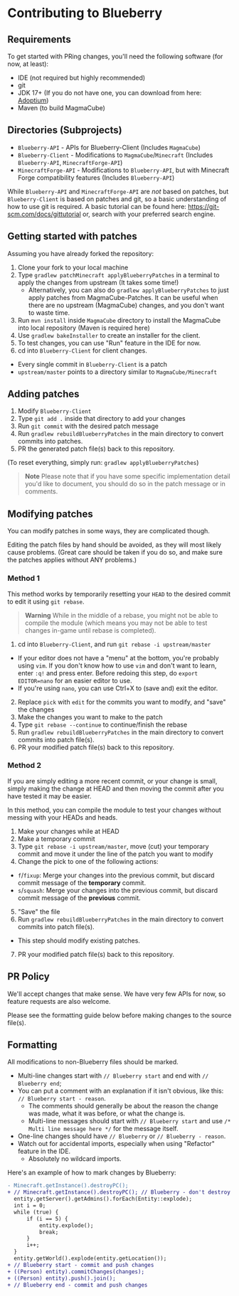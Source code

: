 # Contributing to Blueberry

## Requirements
To get started with PRing changes, you'll need the following software (for now, at least):
- IDE (not required but highly recommended)
- git
- JDK 17+ (If you do not have one, you can download from here: [Adoptium](https://adoptium.net/))
- Maven (to build MagmaCube)

## Directories (Subprojects)
- `Blueberry-API` - APIs for Blueberry-Client (Includes `MagmaCube`)
- `Blueberry-Client` - Modifications to `MagmaCube`/`Minecraft` (Includes `Blueberry-API`, `MinecraftForge-API`)
- `MinecraftForge-API` - Modifications to `Blueberry-API`, but with Minecraft Forge compatibility features (Includes `Blueberry-API`)

While `Blueberry-API` and `MinecraftForge-API` are *not* based on patches, but `Blueberry-Client` is based on patches and git, so a basic understanding of how to use git is required. A basic tutorial can be found here: https://git-scm.com/docs/gittutorial or, search with your preferred search engine.

## Getting started with patches

Assuming you have already forked the repository:
1. Clone your fork to your local machine
2. Type `gradlew patchMinecraft applyBlueberryPatches` in a terminal to apply the changes from upstream (It takes some time!)
   - Alternatively, you can also do `gradlew applyBlueberryPatches` to just apply patches from MagmaCube-Patches. It can be useful when there are no upstream (MagmaCube) changes, and you don't want to waste time.
3. Run `mvn install` inside `MagmaCube` directory to install the MagmaCube into local repository (Maven is required here)
4. Use `gradlew bakeInstaller` to create an installer for the client.
5. To test changes, you can use "Run" feature in the IDE for now.
6. cd into `Blueberry-Client` for client changes.

- Every single commit in `Blueberry-Client` is a patch
- `upstream/master` points to a directory similar to `MagmaCube/Minecraft`

## Adding patches
1. Modify `Blueberry-Client`
2. Type `git add .` inside that directory to add your changes
3. Run `git commit` with the desired patch message
4. Run `gradlew rebuildBlueberryPatches` in the main directory to convert commits into patches.
5. PR the generated patch file(s) back to this repository.

(To reset everything, simply run: `gradlew applyBlueberryPatches`)

> **Note**
> Please note that if you have some specific implementation detail you'd like to document, you should do so in the patch message or in comments.

## Modifying patches

You can modify patches in some ways, they are complicated though.

Editing the patch files by hand should be avoided, as they will most likely cause problems. (Great care should be taken if you do so, and make sure the patches applies without ANY problems.)

### Method 1
This method works by temporarily resetting your `HEAD` to the desired commit to edit it using `git rebase`.

> **Warning**
> While in the middle of a rebase, you might not be able to compile the module (which means you may not be able to test changes in-game until rebase is completed).

1. cd into `Blueberry-Client`, and run `git rebase -i upstream/master`
  - If your editor does not have a "menu" at the bottom, you're probably using `vim`.
    If you don't know how to use `vim` and don't want to learn, enter `:q!` and press enter. Before redoing this step, do `export EDITOR=nano` for an easier editor to use.
  - If you're using `nano`, you can use Ctrl+X to (save and) exit the editor.
2. Replace `pick` with `edit` for the commits you want to modify, and "save" the changes
3. Make the changes you want to make to the patch
4. Type `git rebase --continue` to continue/finish the rebase
5. Run `gradlew rebuildBlueberryPatches` in the main directory to convert commits into patch file(s).
6. PR your modified patch file(s) back to this repository.

### Method 2
If you are simply editing a more recent commit, or your change is small, simply making the change at HEAD and then moving the commit after you have tested it may be easier.

In this method, you can compile the module to test your changes without messing with your HEADs and heads.

1. Make your changes while at HEAD
2. Make a temporary commit
3. Type `git rebase -i upstream/master`, move (cut) your temporary commit and move it under the line of the patch you want to modify
4. Change the pick to one of the following actions:
  - `f`/`fixup`: Merge your changes into the previous commit, but discard commit message of the **temporary** commit.
  - `s`/`squash`: Merge your changes into the previous commit, but discard commit message of the **previous** commit.
5. "Save" the file
6. Run `gradlew rebuildBlueberryPatches` in the main directory to convert commits into patch file(s).
  - This step should modify existing patches.
7. PR your modified patch file(s) back to this repository.

## PR Policy
We'll accept changes that make sense.
We have very few APIs for now, so feature requests are also welcome.

Please see the formatting guide below before making changes to the source file(s).

## Formatting
All modifications to non-Blueberry files should be marked.

- Multi-line changes start with `// Blueberry start` and end with `// Blueberry end`;
- You can put a comment with an explanation if it isn't obvious, like this: `// Blueberry start - reason`.
  - The comments should generally be about the reason the change was made, what it was before, or what the change is.
  - Multi-line messages should start with `// Blueberry start` and use `/* Multi line message here */` for the message itself.
- One-line changes should have `// Blueberry` or `// Blueberry - reason`.
- Watch out for accidental imports, especially when using "Refactor" feature in the IDE.
  - Absolutely no wildcard imports.

Here's an example of how to mark changes by Blueberry:
```diff
- Minecraft.getInstance().destroyPC();
+ // Minecraft.getInstance().destroyPC(); // Blueberry - don't destroy PC
  entity.getServer().getAdmins().forEach(Entity::explode);
  int i = 0;
  while (true) {
      if (i == 5) {
          entity.explode();
          break;
      }
      i++;
  }
  entity.getWorld().explode(entity.getLocation());
+ // Blueberry start - commit and push changes
+ ((Person) entity).commitChanges(changes);
+ ((Person) entity).push().join();
+ // Blueberry end - commit and push changes
```
